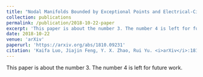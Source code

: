 ```yaml
---
title: "Nodal Manifolds Bounded by Exceptional Points and Electrical-Circuit Realizations"
collection: publications
permalink: /publication/2018-10-22-paper
excerpt: 'This paper is about the number 3. The number 4 is left for future work.'
date: 2018-10-22
venue: 'arXiv'
paperurl: 'https://arxiv.org/abs/1810.09231'
citation: 'Kaifa Luo, Jiajin Feng, Y. X. Zhao, Rui Yu. <i>arXiv</i>:1810.09231 (2018).'
---
```

This paper is about the number 3. The number 4 is left for future work.